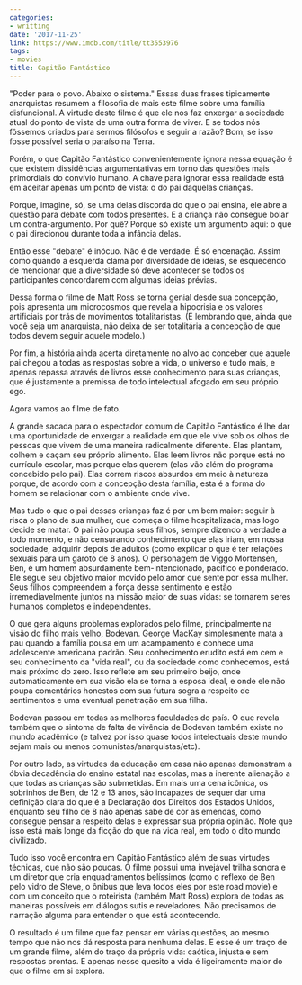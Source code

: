 ```yaml
---
categories:
- writting
date: '2017-11-25'
link: https://www.imdb.com/title/tt3553976
tags:
- movies
title: Capitão Fantástico
---
```


"Poder para o povo. Abaixo o sistema." Essas duas frases tipicamente anarquistas resumem a filosofia de mais este filme sobre uma família disfuncional. A virtude deste filme é que ele nos faz enxergar a sociedade atual do ponto de vista de uma outra forma de viver. E se todos nós fôssemos criados para sermos filósofos e seguir a razão? Bom, se isso fosse possível seria o paraíso na Terra.

Porém, o que Capitão Fantástico convenientemente ignora nessa equação é que existem dissidências argumentativas em torno das questões mais primordiais do convívio humano. A chave para ignorar essa realidade está em aceitar apenas um ponto de vista: o do pai daquelas crianças.

Porque, imagine, só, se uma delas discorda do que o pai ensina, ele abre a questão para debate com todos presentes. E a criança não consegue bolar um contra-argumento. Por quê? Porque só existe um argumento aqui: o que o pai direcionou durante toda a infância delas.

Então esse "debate" é inócuo. Não é de verdade. É só encenação. Assim como quando a esquerda clama por diversidade de ideias, se esquecendo de mencionar que a diversidade só deve acontecer se todos os participantes concordarem com algumas ideias prévias.

Dessa forma o filme de Matt Ross se torna genial desde sua concepção, pois apresenta um microcosmos que revela a hipocrisia e os valores artificiais por trás de movimentos totalitaristas. (E lembrando que, ainda que você seja um anarquista, não deixa de ser totalitária a concepção de que todos devem seguir aquele modelo.)

Por fim, a história ainda acerta diretamente no alvo ao conceber que aquele pai chegou a todas as respostas sobre a vida, o universo e tudo mais, e apenas repassa através de livros esse conhecimento para suas crianças, que é justamente a premissa de todo intelectual afogado em seu próprio ego.

Agora vamos ao filme de fato.

A grande sacada para o espectador comum de Capitão Fantástico é lhe dar uma oportunidade de enxergar a realidade em que ele vive sob os olhos de pessoas que vivem de uma maneira radicalmente diferente. Elas plantam, colhem e caçam seu próprio alimento. Elas leem livros não porque está no currículo escolar, mas porque elas querem (elas vão além do programa concebido pelo pai). Elas correm riscos absurdos em meio à natureza porque, de acordo com a concepção desta família, esta é a forma do homem se relacionar com o ambiente onde vive.

Mas tudo o que o pai dessas crianças faz é por um bem maior: seguir à risca o plano de sua mulher, que começa o filme hospitalizada, mas logo decide se matar. O pai não poupa seus filhos, sempre dizendo a verdade a todo momento, e não censurando conhecimento que elas iriam, em nossa sociedade, adquirir depois de adultos (como explicar o que é ter relações sexuais para um garoto de 8 anos). O personagem de Viggo Mortensen, Ben, é um homem absurdamente bem-intencionado, pacífico e ponderado. Ele segue seu objetivo maior movido pelo amor que sente por essa mulher. Seus filhos compreendem a força desse sentimento e estão irremediavelmente juntos na missão maior de suas vidas: se tornarem seres humanos completos e independentes.

O que gera alguns problemas explorados pelo filme, principalmente na visão do filho mais velho, Bodevan. George MacKay simplesmente mata a pau quando a família pousa em um acampamento e conhece uma adolescente americana padrão. Seu conhecimento erudito está em cem e seu conhecimento da "vida real", ou da sociedade como conhecemos, está mais próximo do zero. Isso reflete em seu primeiro beijo, onde automaticamente em sua visão ela se torna a esposa ideal, e onde ele não poupa comentários honestos com sua futura sogra a respeito de sentimentos e uma eventual penetração em sua filha.

Bodevan passou em todas as melhores faculdades do país. O que revela também que o sintoma de falta de vivência de Bodevan também existe no mundo acadêmico (e talvez por isso quase todos intelectuais deste mundo sejam mais ou menos comunistas/anarquistas/etc).

Por outro lado, as virtudes da educação em casa não apenas demonstram a óbvia decadência do ensino estatal nas escolas, mas a inerente alienação a que todas as crianças são submetidas. Em mais uma cena icônica, os sobrinhos de Ben, de 12 e 13 anos, são incapazes de sequer dar uma definição clara do que é a Declaração dos Direitos dos Estados Unidos, enquanto seu filho de 8 não apenas sabe de cor as emendas, como consegue pensar a respeito delas e expressar sua própria opinião. Note que isso está mais longe da ficção do que na vida real, em todo o dito mundo civilizado.

Tudo isso você encontra em Capitão Fantástico além de suas virtudes técnicas, que não são poucas. O filme possui uma invejável trilha sonora e um diretor que cria enquadramentos belíssimos (como o reflexo de Ben pelo vidro de Steve, o ônibus que leva todos eles por este road movie) e com um conceito que o roteirista (também Matt Ross) explora de todas as maneiras possíveis em diálogos sutis e reveladores. Não precisamos de narração alguma para entender o que está acontecendo.

O resultado é um filme que faz pensar em várias questões, ao mesmo tempo que não nos dá resposta para nenhuma delas. E esse é um traço de um grande filme, além do traço da própria vida: caótica, injusta e sem respostas prontas. E apenas nesse quesito a vida é ligeiramente maior do que o filme em si explora.